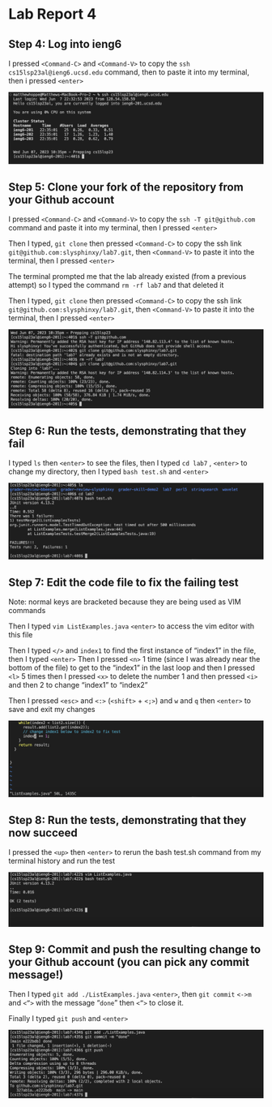 # Lab Report 4

## Step 4: Log into ieng6

I pressed ```<Command-C>``` and ```<Command-V>``` to copy the ```ssh cs15lsp23al@ieng6.ucsd.edu``` command, then to paste it into my terminal, then i pressed ```<enter>```
  
![screenshot](4.png)

## Step 5: Clone your fork of the repository from your Github account

I pressed ```<Command-C>``` and ```<Command-V>``` to copy the ```ssh -T git@github.com``` command and paste it into my terminal, then I pressed ```<enter>```
  
Then I typed, ```git clone``` then pressed ```<Command-C>``` to copy the ssh link ```git@github.com:slysphinxy/lab7.git```, then ```<Command-V>``` to paste it into the terminal, then I pressed ```<enter>```
  
The terminal prompted me that the lab already existed (from a previous attempt) so I typed 
the command ```rm -rf lab7``` and that deleted it 

Then I typed, ```git clone``` then pressed ```<Command-C>``` to copy the ssh link ```git@github.com:slysphinxy/lab7.git```, then ```<Command-V>``` to paste it into the terminal, then I pressed ```<enter>```

![screenshot](5.png)

## Step 6: Run the tests, demonstrating that they fail

I typed ```ls``` then ```<enter>``` to see the files, then I typed ```cd lab7``` , ```<enter>``` to change my directory, then I typed ```bash test.sh``` and ```<enter>```

![screenshot](6.png)

## Step 7: Edit the code file to fix the failing test
Note: normal keys are bracketed because they are being used as VIM commands

Then I typed ```vim ListExamples.java``` ```<enter>``` to access the vim editor with this file

Then I typed ```</>``` and ```index1``` to find the first instance of “index1” in the file, then I typed ```<enter>```
Then I pressed ```<n>``` 1 time (since I was already near the bottom of the file) to get to the “index1” in the last loop and then I pressed ```<l>``` 5 times then I pressed ```<x>``` to delete the number 1 and  then pressed ```<i>``` and then 2 to change “index1” to “index2”

Then I pressed ```<esc>``` and ```<:>``` (```<shift>``` + ```<;>```) and ```w``` and ```q``` then ```<enter>``` to save and exit my changes

![screenshot](7.1.png)

## Step 8: Run the tests, demonstrating that they now succeed

I pressed the ```<up>``` then ```<enter>``` to rerun the bash test.sh command from my terminal history and run the test

![screenshot](8.png)

## Step 9: Commit and push the resulting change to your Github account (you can pick any commit message!)

Then I typed ```git add ./ListExamples.java``` ```<enter>```, then ```git commit``` ```<->m``` and ```<”>``` with the message “```done```” then ```<”>``` to close it.

Finally I typed ```git push``` and ```<enter>```

![screenshot](9.png)

